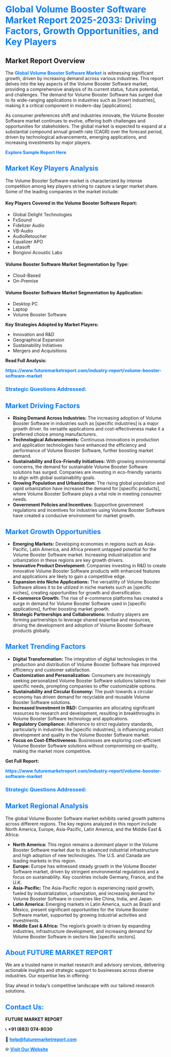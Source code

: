 <h1 style="color: #007BFF;">Global Volume Booster Software Market Report 2025-2033: Driving Factors, Growth Opportunities, and Key Players</h1>

<section id="overview">
<h2>Market Report Overview</h2>
<p>The <a href="https://www.futuremarketreport.com/industry-report/volume-booster-software-market" style="color: #007BFF; text-decoration: none;"><strong>Global Volume Booster Software Market</strong></a> is witnessing significant growth, driven by increasing demand across various industries. This report delves into the key aspects of the Volume Booster Software market, providing a comprehensive analysis of its current status, future potential, and challenges. The demand for Volume Booster Software has surged due to its wide-ranging applications in industries such as [insert industries], making it a critical component in modern-day [applications].</p>
<p>As consumer preferences shift and industries innovate, the Volume Booster Software market continues to evolve, offering both challenges and opportunities for stakeholders. The global market is expected to expand at a substantial compound annual growth rate (CAGR) over the forecast period, driven by technological advancements, emerging applications, and increasing investments by major players.</p>
</section>

<section id="overview">
<p><a href="https://www.futuremarketreport.com/request-sample/reportId=111153" style="color: #007BFF; text-decoration: none;"><strong>Explore Sample Report Here</strong></a></p>
</section>

<section id="key-players">
<h2 style="color: #007BFF;">Market Key Players Analysis</h2>
<p>The Volume Booster Software market is characterized by intense competition among key players striving to capture a larger market share. Some of the leading companies in the market include:</p>
<h4>Key Players Covered in the Volume Booster Software Report:</h4>
<ul><li>Global Delight Technologies</li><li>FxSound</li><li>Fidelizer Audio</li><li>VB-Audio</li><li>AudioRetoucher</li><li>Equalizer APO</li><li>Letasoft</li><li>Bongiovi Acoustic Labs</li></ul>
<h4>Volume Booster Software Market Segmentation by Type:</h4>
<ul><li>Cloud-Based</li><li>On-Premise</li></ul>

<h4>Volume Booster Software Market Segmentation by Application:</h4>
<ul><li>Desktop PC</li><li>Laptop</li><li>Volume Booster Software</li></ul>
<p><strong>Key Strategies Adopted by Market Players:</strong></p>
<ul>
<li>Innovation and R&D</li>
<li>Geographical Expansion</li>
<li>Sustainability Initiatives</li>
<li>Mergers and Acquisitions</li>
</ul>
</section>

<section>
<p><strong>Read Full Analysis: </strong></p><a href="https://www.futuremarketreport.com/industry-report/volume-booster-software-market" style="color: #007BFF; text-decoration: none;"><strong>https://www.futuremarketreport.com/industry-report/volume-booster-software-market</strong></a>
<h3 style="color: #007BFF;">Strategic Questions Addressed:</h3>
</section>

<section id="driving-factors">
<h2 style="color: #007BFF;">Market Driving Factors</h2>
<ul>
<li><strong>Rising Demand Across Industries:</strong> The increasing adoption of Volume Booster Software in industries such as [specific industries] is a major growth driver. Its versatile applications and cost-effectiveness make it a preferred choice among manufacturers.</li>
<li><strong>Technological Advancements:</strong> Continuous innovations in production and application technologies have enhanced the efficiency and performance of Volume Booster Software, further boosting market demand.</li>
<li><strong>Sustainability and Eco-Friendly Initiatives:</strong> With growing environmental concerns, the demand for sustainable Volume Booster Software solutions has surged. Companies are investing in eco-friendly variants to align with global sustainability goals.</li>
<li><strong>Growing Population and Urbanization:</strong> The rising global population and rapid urbanization have increased the demand for [specific products], where Volume Booster Software plays a vital role in meeting consumer needs.</li>
<li><strong>Government Policies and Incentives:</strong> Supportive government regulations and incentives for industries using Volume Booster Software have created a conducive environment for market growth.</li>
</ul>
</section>

<section id="growth-opportunities">
<h2 style="color: #007BFF;">Market Growth Opportunities</h2>
<ul>
<li><strong>Emerging Markets:</strong> Developing economies in regions such as Asia-Pacific, Latin America, and Africa present untapped potential for the Volume Booster Software market. Increasing industrialization and urbanization in these regions are key growth drivers.</li>
<li><strong>Innovative Product Development:</strong> Companies investing in R&D to create innovative Volume Booster Software products with enhanced features and applications are likely to gain a competitive edge.</li>
<li><strong>Expansion into Niche Applications:</strong> The versatility of Volume Booster Software allows it to be utilized in niche markets such as [specific niches], creating opportunities for growth and diversification.</li>
<li><strong>E-commerce Growth:</strong> The rise of e-commerce platforms has created a surge in demand for Volume Booster Software used in [specific applications], further boosting market growth.</li>
<li><strong>Strategic Partnerships and Collaborations:</strong> Industry players are forming partnerships to leverage shared expertise and resources, driving the development and adoption of Volume Booster Software products globally.</li>
</ul>
</section>

<section id="trending-factors">
<h2 style="color: #007BFF;">Market Trending Factors</h2>
<ul>
<li><strong>Digital Transformation:</strong> The integration of digital technologies in the production and distribution of Volume Booster Software has improved efficiency and customer satisfaction.</li>
<li><strong>Customization and Personalization:</strong> Consumers are increasingly seeking personalized Volume Booster Software solutions tailored to their specific needs, prompting companies to offer customizable options.</li>
<li><strong>Sustainability and Circular Economy:</strong> The push towards a circular economy has driven demand for recyclable and reusable Volume Booster Software solutions.</li>
<li><strong>Increased Investment in R&D:</strong> Companies are allocating significant resources to research and development, resulting in breakthroughs in Volume Booster Software technology and applications.</li>
<li><strong>Regulatory Compliance:</strong> Adherence to strict regulatory standards, particularly in industries like [specific industries], is influencing product development and quality in the Volume Booster Software market.</li>
<li><strong>Focus on Cost-Effectiveness:</strong> Businesses are exploring cost-efficient Volume Booster Software solutions without compromising on quality, making the market more competitive.</li>
</ul>
</section>

<section>
<p><strong>Get Full Report: </strong></p><a href="https://www.futuremarketreport.com/industry-report/volume-booster-software-market" style="color: #007BFF; text-decoration: none;"><strong>https://www.futuremarketreport.com/industry-report/volume-booster-software-market</strong></a>
<h3 style="color: #007BFF;">Strategic Questions Addressed:</h3>
</section>


<section id="regional-analysis">
<h2 style="color: #007BFF;">Market Regional Analysis</h2>
<p>The global Volume Booster Software market exhibits varied growth patterns across different regions. The key regions analyzed in this report include North America, Europe, Asia-Pacific, Latin America, and the Middle East & Africa:</p>
<ul>
<li><strong>North America:</strong> This region remains a dominant player in the Volume Booster Software market due to its advanced industrial infrastructure and high adoption of new technologies. The U.S. and Canada are leading markets in this region.</li>
<li><strong>Europe:</strong> Europe has witnessed steady growth in the Volume Booster Software market, driven by stringent environmental regulations and a focus on sustainability. Key countries include Germany, France, and the U.K.</li>
<li><strong>Asia-Pacific:</strong> The Asia-Pacific region is experiencing rapid growth, fueled by industrialization, urbanization, and increasing demand for Volume Booster Software in countries like China, India, and Japan.</li>
<li><strong>Latin America:</strong> Emerging markets in Latin America, such as Brazil and Mexico, present significant opportunities for the Volume Booster Software market, supported by growing industrial activities and investments.</li>
<li><strong>Middle East & Africa:</strong> The region’s growth is driven by expanding industries, infrastructure development, and increasing demand for Volume Booster Software in sectors like [specific sectors].</li>
</ul>
</section>

<footer>
<h2 style="color: #007BFF;">About FUTURE MARKET REPORT</h2>
<p>We are a trusted name in market research and advisory services, delivering actionable insights and strategic support to businesses across diverse industries. Our expertise lies in offering:</p>

<p>Stay ahead in today’s competitive landscape with our tailored research solutions.</p>

<h2 style="color: #007BFF;">Contact Us:</h2>
<p><strong>FUTURE MARKET REPORT</strong></p>
<p>📞 <strong>+91 (883) 074-8030</strong></p>
<p>📧 <strong><a href="mailto:help@futuremarketreport.com" style="color: #007BFF;">help@futuremarketreport.com</a></strong></p>
<p>🌐 <strong><a href="https://www.futuremarketreport.com/" style="color: #007BFF;">Visit Our Website</a></strong></p>
</footer>